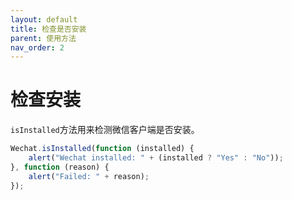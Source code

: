 ```yaml
---
layout: default
title: 检查是否安装
parent: 使用方法
nav_order: 2
---
```


#  检查安装

`isInstalled`方法用来检测微信客户端是否安装。

```javascript
Wechat.isInstalled(function (installed) {
    alert("Wechat installed: " + (installed ? "Yes" : "No"));
}, function (reason) {
    alert("Failed: " + reason);
});
```
